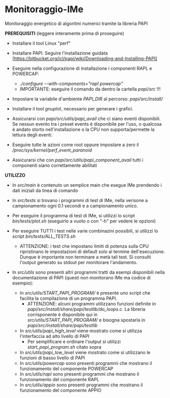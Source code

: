 # Monitoraggio-IMe
Monitoraggio energetico di algoritmi numerici tramite la libreria PAPI


**PREREQUISITI** (leggere interamente prima di proseguire)

  - Installare il tool Linux "perf"

  - Installare PAPI. Seguire l'installazione guidata [https://bitbucket.org/icl/papi/wiki/Downloading-and-Installing-PAPI]
  - Eseguire nella configurazione di installazione i componenti RAPL e POWERCAP:
      - *./configure --with-components="rapl powercap"*
    - IMPORTANTE: eseguire il comando da dentro la cartella *papi/src* !!!
  - Impostare la variabile d'ambiente *PAPI_DIR* al percorso: *papi/src/install/*
  
  - Installare il tool *gnuplot*, necessario per generare i grafici.
		
  - Assicurarsi con *papi/src/utils/papi_avail* che ci siano eventi disponibili. Se nessun evento tra i preset events è disponibile per l'uso, o qualcosa è andato storto nell'installazione o la CPU non supporta/permette la lettura degli eventi.
  - Eseguire tutte le azioni come root oppure impostare a zero il */proc/sys/kernel/perf_event_paranoid*
  - Assicurarsi che con *papi/src/utils/papi_component_avail* tutti i componenti siano correttamente abilitati
  
  
**UTILIZZO**
  - In *src/main* è contenuto un semplice main che esegue IMe prendendo i dati iniziali da linea di comando
  - In *src/tests* si trovano i programmi di test di IMe, nella verisone a campionamento ogni 0.1 secondi e a campionamento unico.
  
  - Per eseguire il programma di test di IMe, si utilizzi lo script *bin/tests/plot.sh* (eseguirlo a vuoto o con "-h" per vedere le opzioni)
  - Per eseguire TUTTI i test nelle varie combinazini possibili, si utilizzi lo script *bin/tests/ALL_TESTS.sh*
     - ATTENZIONE: i test che impostano limiti di potenza sulla CPU ripristinano le impostazioni di default solo al termine dell'esecuzione. Dunque è importante non terminare a metà tali test. Si consulti l'output generato su stdout per monitorare l'andamento.
  
  - In *src/utils* sono presenti altri programmi tratti da esempi disponibili nella documentazione di PAPI (questi non monitorano IMe ma codice di esempio):
     - In *src/utils/START_PAPI_PROGRAM/* è presente uno script che facilita la compilazione di un programma PAPI.
     	- ATTENZIONE: alcuni programmi utilizzano funzioni definite in *papi/src/install/share/papi/testlib/do_loops.c*. La libreria corrisponente è disponibile qui in *src/utils/START_PAPI_PROGRAM/* e bisogna spostarla in *papi/src/install/share/papi/testlib*
     - In *src/utils/papi_high_level* viene mostrato come si utilizza l'interfaccia ad alto livello di PAPI
     	- Per semplificare e ordinare l'output si utilizzi *start_papi_program.sh* citato sopra
     - In *src/utils/papi_low_level* viene mostrato come si utilizzano le funzioni di basso livello di PAPI
     - In *src/utils/powercap* sono presenti programmi che mostrano il funzionamento del componente POWERCAP
     - In *src/utils/rapl* sono presenti programmi che mostrano il funzionamento del componente RAPL
     - In *src/utils/appio* sono presenti programmi che mostrano il funzionamento del componente APPIO

